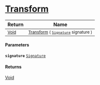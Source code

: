 # [Transform](./Scale--Transform.md)



| Return | Name | 
| --- | --- | 
| <sub>[Void](https://docs.microsoft.com/en-us/dotnet/api/System.Void)</sub> | <sub>[Transform](./Scale--Transform.md) ( [`Signature`](./../../../../Signature.md) signature )</sub> | 


#### Parameters
**`signature`**  [`Signature`](./../../../../Signature.md)<br>
#### Returns
[Void](https://docs.microsoft.com/en-us/dotnet/api/System.Void)<br>
